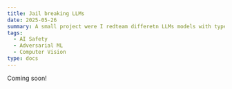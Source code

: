 ```yaml
---
title: Jail breaking LLMs
date: 2025-05-26 
summary: A small project were I redteam differetn LLMs models with type of attacks. 
tags:
  - AI Safety
  - Adversarial ML
  - Computer Vision
type: docs
---
```


Coming soon!